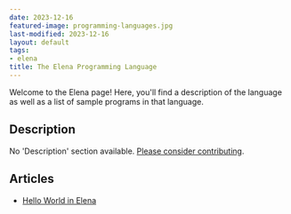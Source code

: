 ```yaml
---
date: 2023-12-16
featured-image: programming-languages.jpg
last-modified: 2023-12-16
layout: default
tags:
- elena
title: The Elena Programming Language
---
```


Welcome to the Elena page! Here, you'll find a description of the language as well as a list of sample programs in that language.

## Description

No 'Description' section available. [Please consider contributing](https://github.com/TheRenegadeCoder/sample-programs-website).

## Articles

- [Hello World in Elena](https://sampleprograms.io/projects/hello-world/elena)
